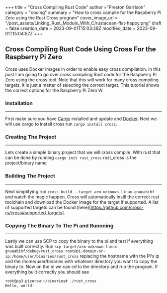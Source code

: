 +++
title = "Cross Compiling Rust Code"
author ="Preston Garrison"
category = "coding"
summary = "How to cross compile for the Raspberry Pi Zero using the Rust Cross program"
cover_image_url = "/post_assets/Linking_Rust_Module_With_C/rustacean-flat-happy.png"
draft = false
creation_date = 2023-09-01T15:03:28Z
modified_date = 2023-09-01T15:04:57Z
+++
## Cross Compiling Rust Code Using Cross For the Raspberry Pi Zero
Cross uses Docker images in order to enable easy cross compilation.
In this post I am going to go over cross compiling Rust code for the Raspberry Pi Zero using the cross tool.
Note that this will work for many cross compiling targets, it is just a matter of selecting the correct target.
This tutorial shows the correct options for the Raspberry Pi Zero W
### Installation
***
First make sure you have [Cargo](https://doc.rust-lang.org/cargo/getting-started/installation.html) installed and update and 
[Docker](https://docs.docker.com/engine/install/).
Next we will use cargo to install cross run `cargo install cross`.
### Creating The Project
***
Lets create a simple binary project that we will cross compile. With rust that can be done by running `cargo init rust_cross` 
rust_cross is the project/binary name
### Building The Project
***
Next simplifying run `cross build --target arm-unknown-linux-gnueabihf` and watch the magic happen. Cross will automatically instll the correct rust toolchain
and download the Docker image for the target if supported. A list of supported targets can be found (here)[https://github.com/cross-rs/cross#supported-targets].
### Copying The Binary To The Pi and Runnning
***
Lastly we can use SCP to copy the binary to the pi and test if everything was built correctly.
Run `scp target/arm-unknown-linux-gnueabihf/debug/rust_cross root@pi-domain-or-ip:/home/user/binaries/rust_cross` replacing the hostname with the Pi's ip and the /home/user/binaries with whatever directory you want to copy the binary to.
Now on the pi we can cd to the directory and run the program. If everything built correctly you should see
```bash
root@pg3-pizerow:~/binaries# ./rust_cross 
Hello, world!
```
